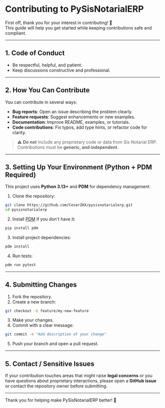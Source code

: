 # Contributing to PySisNotarialERP

First off, thank you for your interest in contributing! 🙏  
This guide will help you get started while keeping contributions safe and compliant.

---

## 1. Code of Conduct

- Be respectful, helpful, and patient.
- Keep discussions constructive and professional.

---

## 2. How You Can Contribute

You can contribute in several ways:

- **Bug reports**: Open an issue describing the problem clearly.
- **Feature requests**: Suggest enhancements or new examples.
- **Documentation**: Improve README, examples, or tutorials.
- **Code contributions**: Fix typos, add type hints, or refactor code for clarity.

> ⚠️ **Do not** include any proprietary code or data from Sis Notarial ERP.  
> Contributions must be **generic, and independent**.

---

## 3. Setting Up Your Environment (Python + PDM Required)

This project uses **Python 3.13+** and **PDM** for dependency management.

1. Clone the repository:

```bash
git clone https://github.com/CesarZHX/pysisnotarialerp.git
cd pysisnotarialerp
```

2. Install [PDM](https://pdm-project.org/latest/) if you don't have it:

```bash
pip install pdm
```

3. Install project dependencies:

```bash
pdm install
```

4. Run tests:

```bash
pdm run pytest
```

---

## 4. Submitting Changes

1. Fork the repository.
2. Create a new branch:

```bash
git checkout -b feature/my-new-feature
```

3. Make your changes.
4. Commit with a clear message:

```bash
git commit -m "Add description of your change"
```

5. Push your branch and open a pull request.

---

## 5. Contact / Sensitive Issues

If your contribution touches areas that might raise **legal concerns** or you have questions about proprietary interactions, please open a **GitHub issue** or contact the repository owner before submitting.

---

Thank you for helping make PySisNotarialERP better! 🚀

